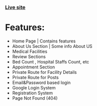 ### [Live site](https://restorehealth-bd.web.app/)

# Features:
* Home Page | Contains features
* About Us Section | Some info About US
* Medical Facilities
* Review Sections
* Bed Count , Hospital Staffs Count, etc
* Appointment Section
* Private Route for Facility Details
* Private Route for Posts
* Email&Password based login
* Google Login System
* Registration System
* Page Not Found (404)
